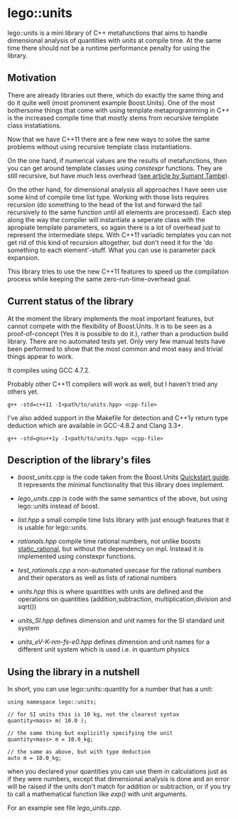 lego::units 
===========

lego::units is a mini library of C++ metafunctions that aims to handle
dimensional analysis of quantities with units at compile time. At the same time
there should not be a runtime performance penalty for using the library.

Motivation
----------

There are already libraries out there, which do exactly the same thing and do
it quite well (most prominent example Boost.Units). One of the most bothersome
things that come with using template metaprogramming in C++ is the increased
compile time that mostly stems from recursive template class instatiations. 

Now that we have C++11 there are a few new ways to solve the same problems
without using recursive template class instantiations. 

On the one hand, if numerical values are the results of metafunctions, then you
can get around template classes using _constexpr_ functions. They are still
recursive, but have much less overhead ([see article by Sumant Tambe](http://cpptruths.blogspot.de/2011/07/want-speed-use-constexpr-meta.html "Want speed? Use constexpr meta-programming!")).

On the other hand, for dimensional analysis all approaches I have seen use some
kind of compile time list type. Working with those lists requires recursion (do
something to the head of the list and forward the tail recursively to the same
function until all elements are processed). Each step along the way the
compiler will instantiate a seperate class with the apropiate template
parameters, so again there is a lot of overhead just to represent the
intermediate steps. With C++11 variadic templates you can not get rid of this
kind of recursion altogether, but don't need it for the 'do something to each
element'-stuff. What you can use is parameter pack expansion.

This library tries to use the new C++11 features to speed up the compilation
process while keeping the same zero-run-time-overhead goal.

Current status of the library
-----------------------------

At the moment the library implements the most important features, but cannot
compete with the flexibility of Boost.Units. It is to be seen as a
proof-of-concept (Yes it is possible to do it.), rather than a production build
library. There are no automated tests yet. Only very few manual tests have been
performed to show that the most common and most easy and trivial things appear
to work. 

It compiles using GCC 4.7.2.

Probably other C++11 compilers will work as well,
but I haven't tried any others yet. 

    g++ -std=c++11 -I<path/to/units.hpp> <cpp-file>

I've also added support in the Makefile for detection and C++1y return type deduction which are available in GCC-4.8.2 and Clang 3.3+.

    g++ -std=gnu++1y -I<path/to/units.hpp> <cpp-file>


Description of the library's files
----------------------------------

* *boost\_units.cpp* is the code taken from the Boost.Units [Quickstart 
                     guide](http://www.boost.org/doc/libs/1_53_0/doc/html/boost_units/Quick_Start.html). 
                     It represents the minimal functionality that this 
                     library does implement.

* *lego\_units.cpp*  is code with the same semantics of the above, but 
                     using lego::units instead of boost.  

* *list.hpp*         a small compile time lists library with just enough 
                     features that it is usable for lego::units.

* *rationals.hpp*    compile time rational numbers, not unlike boosts
                     [static\_rational](http://www.boost.org/doc/libs/1_53_0/boost/units/static_rational.hpp), 
                     but without the dependency on mpl. Instead it is 
                     implemented using constexpr functions.

* *test\_rationals.cpp* 
                     a non-automated usecase for the rational numbers 
                     and their operators as well as lists of rational
                     numbers

* *units.hpp*        this is where quantities with units are defined and
                     the operations on quantities (addition,subtraction,
                     multiplication,division and sqrt())

* *units\_SI.hpp*    defines dimension and unit names for the SI standard
                     unit system

* *units\_eV-K-nm-fs-e0.hpp* 
                     defines dimension and unit names for a different unit
                     system which is used i.e. in quantum physics

Using the library in a nutshell
-------------------------------

In short, you can use lego::units::quantity for a number that has a unit:

    using namespace lego::units;

    // for SI units this is 10 kg, not the clearest syntax
    quantity<mass> m( 10.0 );

    // the same thing but explicitly specifying the unit
    quantity<mass> m = 10.0_kg;

    // the same as above, but with type deduction
    auto m = 10.0_kg;

when you declared your quantities you can use them in calculations just as if 
they were numbers, except that dimensional analysis is done and an error will
be raised if the units don't match for addition or subtraction, or if you try 
to call a mathematical function like _exp()_ with unit arguments.

For an example see file *lego\_units.cpp*.



